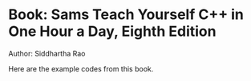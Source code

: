 # Book: Sams Teach Yourself C++ in One Hour a Day, Eighth Edition
Author: Siddhartha Rao

Here are the example codes from this book.
